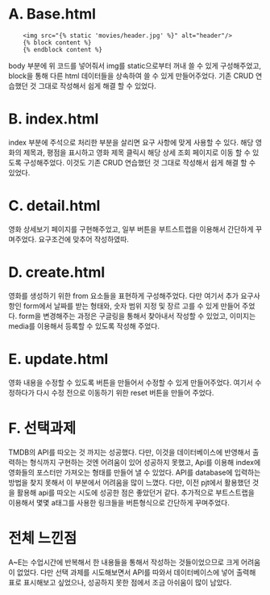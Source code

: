 # A. Base.html
```{% load static %}
    <img src="{% static 'movies/header.jpg' %}" alt="header"/>
    {% block content %}
    {% endblock content %}
```
body 부분에 위 코드를 넣어줘서 img를 static으로부터 꺼내 쓸 수 있게 구성해주었고, block을 통해 다른 html 데이터들을 상속하여 쓸 수 있게 만들어주었다.
기존 CRUD 연습했던 것 그대로 작성해서 쉽게 해결 할 수 있었다.

# B. index.html
index 부분에 주석으로 처리한 부분을 살리면 요구 사항에 맞게 사용할 수 있다. 해당 영화의 제목과, 평점을 표시하고 영화 제목 클릭시 해당 상세 조회 페이지로 이동 할 수 있도록 구성해주었다. 이것도 기존 CRUD 연습했던 것 그대로 작성해서 쉽게 해결 할 수 있었다.

# C. detail.html
영화 상세보기 페이지를 구현해주었고, 일부 버튼을 부트스트랩을 이용해서 간단하게 꾸며주었다. 요구조건에 맞추어 작성하였따.

# D. create.html
영화를 생성하기 위한 from 요소들을 표현하게 구성해주었다. 다만 여기서 추가 요구사항인 form에서 날짜를 받는 형태와, 숫자 범위 지정 및 장르 고를 수 있게 만들어 주었다. form을 변경해주는 과정은 구글링을 통해서 찾아내서 작성할 수 있었고, 이미지는 media를 이용해서 등록할 수 있도록 작성해 주었다.

# E. update.html
영화 내용을 수정할 수 있도록 버튼을 만들어서 수정할 수 있게 만들어주었다. 여기서 수정하다가 다시 수정 전으로 이동하기 위한 reset 버튼을 만들어 주었다.

# F. 선택과제
TMDB의 API를 따오는 것 까지는 성공했다. 다만, 이것을 데이터베이스에 반영해서 출력하는 형식까지 구현하는 것엔 어려움이 있어 성공하지 못했고, Api를 이용해 index에 영화들의 포스터만 가져오는 형태를 만들어 낼 수 있었다.
API를 database에 입력하는 방법을 찾지 못해서 이 부분에서 어려움을 많이 느꼈다. 다만, 이전 pjt에서 활용했던 것을 활용해 api를 따오는 시도에 성공한 점은 좋았던거 같다.
추가적으로 부트스트랩을 이용해서 몇몇 a태그를 사용한 링크들을 버튼형식으로 간단하게 꾸며주었다.

# 전체 느낀점
A~E는 수업시간에 반복해서 한 내용들을 통해서 작성하는 것들이었으므로 크게 어려움이 없었다. 다만 선택 과제를 시도해보면서 API를 따와서 데이터베이스에 넣어 출력해 표로 표시해보고 싶었으나, 성공하지 못한 점에서 조금 아쉬움이 많이 남았다. 